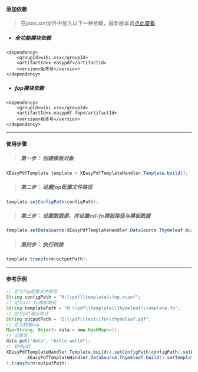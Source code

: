 #### 添加依赖
> 在pom.xml文件中加入以下一种依赖，最新版本请[点此查看](https://search.maven.org/search?q=x-easypdf "最新版本")

- ##### 全功能模块依赖
```
<dependency>
    <groupId>wiki.xsx</groupId>
    <artifactId>x-easypdf</artifactId>
    <version>版本号</version>
</dependency>
```

- ##### fop模块依赖
```
<dependency>
    <groupId>wiki.xsx</groupId>
    <artifactId>x-easypdf-fop</artifactId>
    <version>版本号</version>
</dependency>
```

---

#### 使用步骤
> ##### 第一步： 创建模板对象

```java
XEasyPdfTemplate template = XEasyPdfTemplateHandler.Template.build();
```

> ##### 第二步： 设置fop配置文件路径

```java
template.setConfigPath(configPath);
```

> ##### 第三步： 设置数据源，并设置xsl-fo模板路径与模板数据

```java
template.setDataSource(XEasyPdfTemplateHandler.DataSource.Thymeleaf.build().setTemplatePath(templatePath).setTemplateData(data));
```

> ##### 第四步： 执行转换

```java
template.transform(outputPath);
```

---

#### 参考示例

```java
// 定义fop配置文件路径
String configPath = "H:\\pdf\\template\\fop.xconf";
// 定义xsl-fo模板路径
String templatePath = "H:\\pdf\\template\\thymeleaf\\template.fo";
// 定义pdf输出路径
String outputPath = "E:\\pdf\\test\\fo\\thymeleaf.pdf";
// 定义数据map
Map<String, Object> data = new HashMap<>();
// 设置值
data.put("data", "hello world");
// 转换pdf
XEasyPdfTemplateHandler.Template.build().setConfigPath(configPath).setDataSource(
        XEasyPdfTemplateHandler.DataSource.Thymeleaf.build().setTemplatePath(templatePath).setTemplateData(data)
).transform(outputPath);
```
